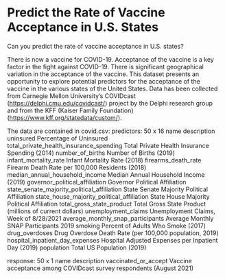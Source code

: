 # Predict the Rate of Vaccine Acceptance in U.S. States

Can you predict the rate of vaccine acceptance in U.S. states?

There is now a vaccine for COVID-19. Acceptance of the vaccine is a key factor in the fight against COVID-19.
There is significant geographical variation in the acceptance of the vaccine. This dataset presents an opportunity
to explore potential predictors for the acceptance of the vaccine in the various states of the United States.
Data has been collected from Carnegie Mellon University’s COVIDcast (https://delphi.cmu.edu/covidcast/) project
by the Delphi research group and from the KFF (Kaiser Family Foundation)
(https://www.kff.org/statedata/custom/).

The data are contained in covid.csv:
predictors: 50 x 16
name description
uninsured Percentage of Uninsured
total_private_health_insurance_spending Total Private Health Insurance Spending (2014)
number_of_births Number of Births (2019)
infant_mortality_rate Infant Mortality Rate (2018)
firearms_death_rate Firearm Death Rate per 100,000 Residents (2018)
median_annual_household_income Median Annual Household Income (2019)
governor_political_affiliation Governor Political Affiliation
state_senate_majority_political_affiliation State Senate Majority Political Affiliation
state_house_majority_political_affiliation State House Majority Political Affiliation
total_gross_state_product Total Gross State Product (millions of current dollars)
unemployment_claims Unemployment Claims, Week of 8/28/2021
average_monthly_snap_participants Average Monthly SNAP Participants 2019
smoking Percent of Adults Who Smoke (2017)
drug_overdoses Drug Overdose Death Rate (per 100,000 population, 2019)
hospital_inpatient_day_expenses Hospital Adjusted Expenses per Inpatient Day (2019)
population Total US Population (2019)

response: 50 x 1
name description
vaccinated_or_accept Vaccine acceptance among COVIDcast survey respondents (August 2021)
